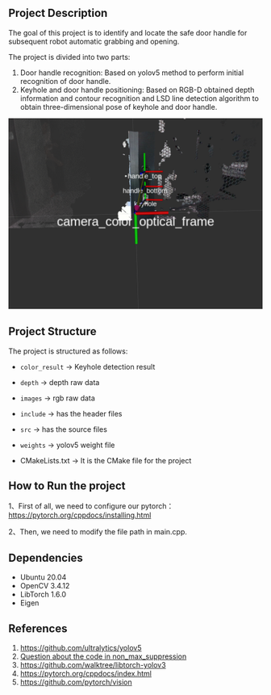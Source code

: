 ## Project Description

The goal of this project is to identify and locate the safe door handle for subsequent robot automatic grabbing and opening. 

The project is divided into two parts: 

1. Door handle recognition: Based on yolov5 method to perform initial recognition of door handle. 
2. Keyhole and door handle positioning: Based on RGB-D obtained depth information and contour recognition and LSD line detection algorithm to obtain three-dimensional pose of keyhole and door handle.

![reslut](https://raw.githubusercontent.com/Ning030/git_test/master/result.png)

## Project Structure

The project is structured as follows:

- `color_result` -> Keyhole detection result
- `depth` -> depth raw data
- `images`  -> rgb raw data
- `include`  -> has the header files

- `src` -> has the source files
- `weights` -> yolov5 weight file

- CMakeLists.txt -> It is the CMake file for the project



## How to Run the project

1、First of all, we need to configure our pytorch：https://pytorch.org/cppdocs/installing.html

2、Then, we need to modify the file path in main.cpp.

## Dependencies

- Ubuntu 20.04
- OpenCV 3.4.12
- LibTorch 1.6.0
- Eigen



## References

1. https://github.com/ultralytics/yolov5
2. [Question about the code in non_max_suppression](https://github.com/ultralytics/yolov5/issues/422)
3. https://github.com/walktree/libtorch-yolov3
4. https://pytorch.org/cppdocs/index.html
5. https://github.com/pytorch/vision

